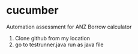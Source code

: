 # cucumber
Automation assessment for ANZ Borrow calculator
1. Clone github from my location
2. go to testrunner.java run as java file
